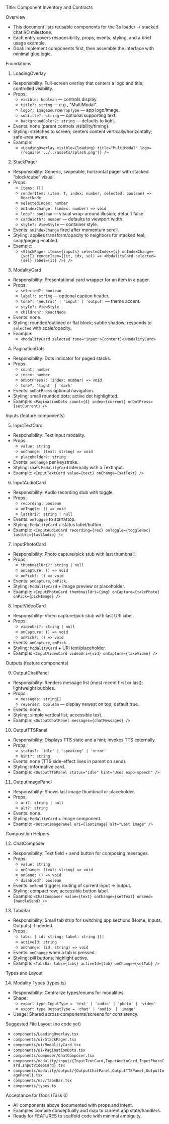 Title: Component Inventory and Contracts

Overview
- This document lists reusable components for the 3s loader → stacked chat I/O milestone.
- Each entry covers responsibility, props, events, styling, and a brief usage example.
- Goal: Implement components first, then assemble the interface with minimal glue logic.

Foundations

1) LoadingOverlay
- Responsibility: Full-screen overlay that centers a logo and title; controlled visibility.
- Props:
  - `visible: boolean` — controls display.
  - `title?: string` — e.g., "MultiModal".
  - `logo?: ImageSourcePropType` — app logo/image.
  - `subtitle?: string` — optional supporting text.
  - `backgroundColor?: string` — defaults to light.
- Events: none (parent controls visibility/timing).
- Styling: stretches to screen; centers content vertically/horizontally; safe-area aware.
- Example:
  - `<LoadingOverlay visible={loading} title="MultiModal" logo={require('../../assets/splash.png')} />`

2) StackPager<T>
- Responsibility: Generic, swipeable, horizontal pager with stacked “block/cube” visual.
- Props:
  - `items: T[]`
  - `renderItem: (item: T, index: number, selected: boolean) => ReactNode`
  - `selectedIndex: number`
  - `onIndexChange: (index: number) => void`
  - `loop?: boolean` — visual wrap-around illusion; default false.
  - `cardWidth?: number` — defaults to viewport width.
  - `style?: ViewStyle` — container style.
- Events: `onIndexChange` fired after momentum scroll.
- Styling: applies transform/opacity to neighbors for stacked feel; snap/paging enabled.
- Example:
  - `<StackPager items={inputs} selectedIndex={i} onIndexChange={setI} renderItem={(it, idx, sel) => <ModalityCard selected={sel} label={it} />} />`

3) ModalityCard
- Responsibility: Presentational card wrapper for an item in a pager.
- Props:
  - `selected?: boolean`
  - `label?: string` — optional caption header.
  - `tone?: 'neutral' | 'input' | 'output'` — theme accent.
  - `style?: ViewStyle`
  - `children?: ReactNode`
- Events: none.
- Styling: rounded/outlined or flat block; subtle shadow; responds to `selected` with scale/opacity.
- Example:
  - `<ModalityCard selected tone="input">{content}</ModalityCard>`

4) PaginationDots
- Responsibility: Dots indicator for paged stacks.
- Props:
  - `count: number`
  - `index: number`
  - `onDotPress?: (index: number) => void`
  - `tone?: 'light' | 'dark'`
- Events: `onDotPress` optional navigation.
- Styling: small rounded dots; active dot highlighted.
- Example: `<PaginationDots count={4} index={current} onDotPress={setCurrent} />`

Inputs (feature components)

5) InputTextCard
- Responsibility: Text input modality.
- Props:
  - `value: string`
  - `onChange: (text: string) => void`
  - `placeholder?: string`
- Events: `onChange` per keystroke.
- Styling: uses `ModalityCard` internally with a TextInput.
- Example: `<InputTextCard value={text} onChange={setText} />`

6) InputAudioCard
- Responsibility: Audio recording stub with toggle.
- Props:
  - `recording: boolean`
  - `onToggle: () => void`
  - `lastUri?: string | null`
- Events: `onToggle` to start/stop.
- Styling: `ModalityCard` + status label/button.
- Example: `<InputAudioCard recording={rec} onToggle={toggleRec} lastUri={lastAudio} />`

7) InputPhotoCard
- Responsibility: Photo capture/pick stub with last thumbnail.
- Props:
  - `thumbnailUri?: string | null`
  - `onCapture: () => void`
  - `onPick?: () => void`
- Events: `onCapture`, `onPick`.
- Styling: `ModalityCard` + image preview or placeholder.
- Example: `<InputPhotoCard thumbnailUri={img} onCapture={takePhoto} onPick={pickImage} />`

8) InputVideoCard
- Responsibility: Video capture/pick stub with last URI label.
- Props:
  - `videoUri?: string | null`
  - `onCapture: () => void`
  - `onPick?: () => void`
- Events: `onCapture`, `onPick`.
- Styling: `ModalityCard` + URI text/placeholder.
- Example: `<InputVideoCard videoUri={vid} onCapture={takeVideo} />`

Outputs (feature components)

9) OutputChatPanel
- Responsibility: Renders message list (most recent first or last); lightweight bubbles.
- Props:
  - `messages: string[]`
  - `reverse?: boolean` — display newest on top; default true.
- Events: none.
- Styling: simple vertical list; accessible text.
- Example: `<OutputChatPanel messages={chatMessages} />`

10) OutputTTSPanel
- Responsibility: Displays TTS state and a hint; invokes TTS externally.
- Props:
  - `status?: 'idle' | 'speaking' | 'error'`
  - `hint?: string`
- Events: none (TTS side-effect lives in parent on send).
- Styling: informative card.
- Example: `<OutputTTSPanel status="idle" hint="Uses expo-speech" />`

11) OutputImagePanel
- Responsibility: Shows last image thumbnail or placeholder.
- Props:
  - `uri?: string | null`
  - `alt?: string`
- Events: none.
- Styling: `ModalityCard` + Image component.
- Example: `<OutputImagePanel uri={lastImage} alt="Last image" />`

Composition Helpers

12) ChatComposer
- Responsibility: Text field + send button for composing messages.
- Props:
  - `value: string`
  - `onChange: (text: string) => void`
  - `onSend: () => void`
  - `disabled?: boolean`
- Events: `onSend` triggers routing of current input → output.
- Styling: compact row; accessible button label.
- Example: `<ChatComposer value={text} onChange={setText} onSend={handleSend} />`

13) TabsBar
- Responsibility: Small tab strip for switching app sections (Home, Inputs, Outputs) if needed.
- Props:
  - `tabs: { id: string; label: string }[]`
  - `activeId: string`
  - `onChange: (id: string) => void`
- Events: `onChange` when a tab is pressed.
- Styling: pill buttons; highlight active.
- Example: `<TabsBar tabs={tabs} activeId={tab} onChange={setTab} />`

Types and Layout

14) Modality Types (types.ts)
- Responsibility: Centralize types/enums for modalities.
- Shape:
  - `export type InputType = 'text' | 'audio' | 'photo' | 'video'`
  - `export type OutputType = 'chat' | 'audio' | 'image'`
- Usage: Shared across components/screens for consistency.

Suggested File Layout (no code yet)
- `components/LoadingOverlay.tsx`
- `components/ui/StackPager.tsx`
- `components/ui/ModalityCard.tsx`
- `components/ui/PaginationDots.tsx`
- `components/composer/ChatComposer.tsx`
- `components/modality/input/{InputTextCard,InputAudioCard,InputPhotoCard,InputVideoCard}.tsx`
- `components/modality/output/{OutputChatPanel,OutputTTSPanel,OutputImagePanel}.tsx`
- `components/nav/TabsBar.tsx`
- `components/types.ts`

Acceptance for Docs (Task 0)
- All components above documented with props and intent.
- Examples compile conceptually and map to current app state/handlers.
- Ready for FEATURES to scaffold code with minimal ambiguity.

